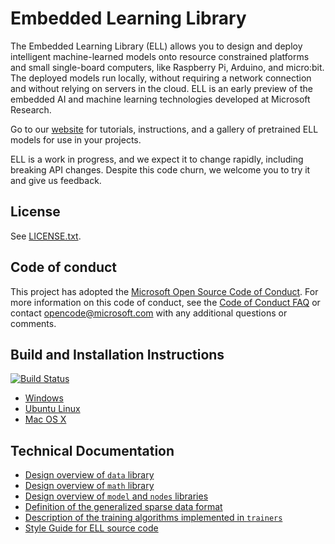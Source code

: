 # Embedded Learning Library
The Embedded Learning Library (ELL) allows you to design and deploy intelligent machine-learned models onto resource constrained platforms and small single-board computers, like Raspberry Pi, Arduino, and micro:bit. The deployed models run locally, without requiring a network connection and without relying on servers in the cloud. ELL is an early preview of the embedded AI and machine learning technologies developed at Microsoft Research.

Go to our [website](https://microsoft.github.io/ELL) for tutorials, instructions, and a gallery of pretrained ELL models for use in your projects.

ELL is a work in progress, and we expect it to change rapidly, including breaking API changes. Despite this code churn, we welcome you to try it and give us feedback.

## License
See [LICENSE.txt](LICENSE.txt).

## Code of conduct
This project has adopted the [Microsoft Open Source Code of Conduct](https://opensource.microsoft.com/codeofconduct/). For more information on this code of conduct, see the [Code of Conduct FAQ](https://opensource.microsoft.com/codeofconduct/faq/) or contact [opencode@microsoft.com](mailto:opencode@microsoft.com) with any additional questions or comments.

## Build and Installation Instructions

[![Build Status](https://travis-ci.org/Microsoft/ELL.svg?branch=master)](https://travis-ci.org/Microsoft/ELL)

* [Windows](INSTALL-Windows.md)
* [Ubuntu Linux](INSTALL-Ubuntu.md)
* [Mac OS X](INSTALL-Mac.md)

## Technical Documentation

* [Design overview of `data` library](./libraries/data/doc/README.md)
* [Design overview of `math` library](./libraries/math/doc/README.md)
* [Design overview of `model` and `nodes` libraries](./libraries/model/doc/README.md)
* [Definition of the generalized sparse data format](./libraries/data/doc/GeneralizedSparseFormat.md)
* [Description of the training algorithms implemented in `trainers`](./libraries/trainers/doc/README.md)
* [Style Guide for ELL source code](./StyleGuide.md)

